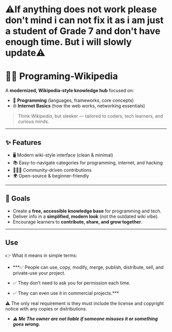 # ⚠️If anything does not work please don't mind i can not fix it as i am just a student of Grade 7 and don't have enough time. But i will slowly update⚠️

# 🧑‍💻 Programing-Wikipedia

A **modernized, Wikipedia-style knowledge hub** focused on:
- 📘 **Programming** (languages, frameworks, core concepts)  
- 🌐 **Internet Basics** (how the web works, networking essentials)   

> Think *Wikipedia*, but sleeker — tailored to coders, tech learners, and curious minds.

---

## ✨ Features
- 🖥️ Modern wiki-style interface (clean & minimal)  
- 📚 Easy-to-navigate categories for programming, internet, and hacking  
- 🧑‍🤝‍🧑 Community-driven contributions  
- 🌍 Open-source & beginner-friendly  

---

## 🚀 Goals
- Create a **free, accessible knowledge base** for programming and tech.  
- Deliver info in a **simplified, modern look** (not the outdated wiki vibe).  
- Encourage learners to **contribute, share, and grow together**.  

---

## Use
👉 What it means in simple terms:

- ***✅ People can use, copy, modify, merge, publish, distribute, sell, and private-use your project.

- ✅ They don’t need to ask you for permission each time.

- ✅ They can even use it in commercial projects.***

⚠️ The only real requirement is they must include the license and copyright notice with any copies or distributions.

- ***⚠️ Me The owner are not liable if someone misuses it or something goes wrong.***
